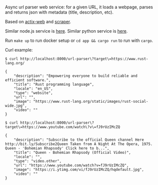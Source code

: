Async url parser web service: for a given URL, it loads a webpage, parses and returns json with metadata (title, description, etc).

Based on [actix-web](https://actix.rs/) and [scraper](https://docs.rs/scraper).

Similar node.js service is [here](https://github.com/serebrov/urlmeta-nodejs).
Similar python service is [here](https://github.com/serebrov/urlmeta-python).

Run `make up` to run docker setup or `cd app && cargo run` to run with `cargo`.

Curl example:

```
$ curl http://localhost:8000/url-parser\?target\=https://www.rust-lang.org/

{
    "description": "Empowering everyone to build reliable and efficient software.",
    "title": "Rust programming language",
    "locale": "en_US",
    "type": "website",
    "url": "",
    "image": "https://www.rust-lang.org/static/images/rust-social-wide.jpg",
    "video": ""
}

$ curl http://localhost:8000/url-parser\?target\=https://www.youtube.com/watch\?v\=fJ9rUzIMcZQ

{
    "description": "Subscribe to the official Queen channel Here http://bit.ly/Subscribe2Queen Taken from A Night At The Opera, 1975. Queen - 'Bohemian Rhapsody' Click here to b...",
    "title": "Queen - Bohemian Rhapsody (Official Video)",
    "locale": "",
    "type": "video.other",
    "url": "https://www.youtube.com/watch?v=fJ9rUzIMcZQ",
    "image": "https://i.ytimg.com/vi/fJ9rUzIMcZQ/hqdefault.jpg",
    "video": ""
}
```
